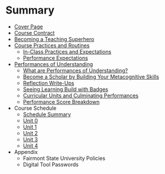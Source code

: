 # Summary

* [Cover Page](README.md)
* [Course Contract](course_contract.md)
* [Becoming a Teaching Superhero](becoming_a_teaching_superhero.md)
* [Course Practices and Routines](course_practices_and_routines.md)
   * [In-Class Practices and Expectations](in-class_practices_and_expectations.md)
   * [Performance Expectations](performance_expectations.md)
* [Performances of Understanding](performances_of_understanding.md)
   * [What are Performances of Understanding?](what_are_performances_of_understanding.md)
   * [Become a Scholar by Building Your Metacognitive Skills](become_a_scholar_by_building_your_metacognitive_sk.md)
   * [Reflection Write-Ups](reflection_write-ups.md)
   * [Seeing Learning Build with Badges](seeing_learning_build_with_badges.md)
   * [Curricular Units and Culminating Performances](curricular_units_and_culminating_performances.md)
   * [Performance Score Breakdown](performance_score_breakdown.md)
* Course Schedule
   * [Schedule Summary](schedule_summary.md)
   * [Unit 0](unit_0.md)
   * [Unit 1](unit_1.md)
   * [Unit 2](unit_2.md)
   * [Unit 3](unit_3.md)
   * [Unit 4](unit_4.md)
* Appendix
   * Fairmont State University Policies
   * Digital Tool Passwords


